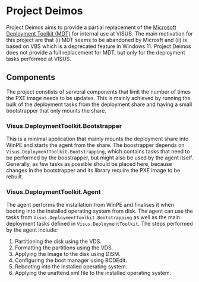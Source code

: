 # Project Deimos
Project Deimos aims to provide a partial replacement of the [Microsoft Deployment Toolkit (MDT)](https://learn.microsoft.com/de-de/mem/configmgr/mdt/) for internal use at VISUS. The main motivation for this project are that (i) MDT seems to be abandoned by Microsft and (ii) is based on VBS which is a deprecated feature in Windows 11. Project Deimos does not provide a full replacement for MDT, but only for the deployment tasks performed at VISUS.

## Components
The project constists of serveral components that limit the number of times the PXE image needs to be updates. This is mainly achieved by running the bulk of the deployment tasks from the deployment share and having a small bootstrapper that only mounts the share.

### Visus.DeploymentToolkit.Bootstrapper
This is a minimal application that mainly mounts the deployment share into WinPE and starts the agent from the share. The boostrapper depends on `Visus.DeploymentToolkit.Bootstrapping`, which contains tasks that need to be performed by the boostrapper, but might also be used by the agent itself. Generally, as few tasks as possible should be placed here, because changes in the bootstrapper and its library require the PXE image to be rebuilt.

### Visus.DeploymentToolkit.Agent
The agent performs the installation from WinPE and finalises it when booting into the installed operating system from disk. The agent can use the tasks from `Visus.DeploymentToolkit.Bootstrapping` as well as the main deployment tasks defined in `Visus.DeploymentToolkit`. The steps performed by the agent include:

1. Partitioning the disk using the VDS.
1. Formatting the partitions using the VDS.
1. Applying the image to the disk using DISM.
1. Configuring the boot manager using BCDEdit.
1. Rebooting into the installed operating system.
1. Applying the unattend.xml file to the installed operating system.
